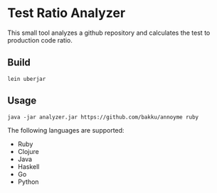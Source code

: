 # Test Ratio Analyzer

This small tool analyzes a github repository and calculates the test to production code ratio.

## Build

```
lein uberjar
```

## Usage

```
java -jar analyzer.jar https://github.com/bakku/annoyme ruby
```

The following languages are supported:

* Ruby
* Clojure
* Java
* Haskell
* Go
* Python
